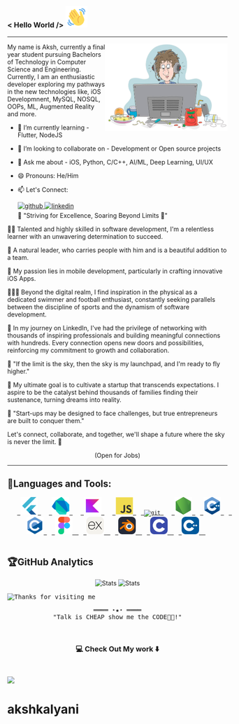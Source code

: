### < Hello World /> <img src="./wave-hello.gif" width="50px">

<hr>

<img align="right" alt="GIF" height="200px" src="./bit.png" />
My name is Aksh, currently a final year student pursuing Bachelors of Technology in Computer Science and Engineering. Currently, I am an enthusiastic developer exploring my pathways in the new technologies like, iOS Developmnent, MySQL, NOSQL, OOPs, ML, Augmented Reality and more. </br>

- 🌱 I’m currently learning - Flutter, NodeJS
- 👯 I’m looking to collaborate on - Development or Open source projects
- 💬 Ask me about - iOS, Python, C/C++, AI/ML, Deep Learning, UI/UX
- 😄 Pronouns: He/Him
- 📫 Let's Connect: <br>

  <a href="https://github.com/akshkalyani" target="_blank">
  <img src="https://img.shields.io/badge/github-%2324292e.svg?&style=for-the-badge&logo=github&logoColor=white" alt=github style="margin-bottom: 5px;" />
  </a>
  <a href="https://www.linkedin.com/in/akshkalyani/" target="_blank">
  <img src="https://img.shields.io/badge/linkedin-%231E77B5.svg?&style=for-the-badge&logo=linkedin&logoColor=white" alt=linkedin style="margin-bottom: 5px;" />
  </a>
  <br/>
  🚀 "Striving for Excellence, Soaring Beyond Limits 🌟"

👨‍💻 Talented and highly skilled in software development, I'm a relentless learner with an unwavering determination to succeed.

🥇 A natural leader, who carries people with him and is a beautiful addition to a team.

📱 My passion lies in mobile development, particularly in crafting innovative iOS Apps.

🏊‍♂️🏈 Beyond the digital realm, I find inspiration in the physical as a dedicated swimmer and football enthusiast, constantly seeking parallels between the discipline of sports and the dynamism of software development.

🤝 In my journey on LinkedIn, I've had the privilege of networking with thousands of inspiring professionals and building meaningful connections with hundreds. Every connection opens new doors and possibilities, reinforcing my commitment to growth and collaboration.

🌠 "If the limit is the sky, then the sky is my launchpad, and I'm ready to fly higher."

🚀 My ultimate goal is to cultivate a startup that transcends expectations. I aspire to be the catalyst behind thousands of families finding their sustenance, turning dreams into reality.

💪 "Start-ups may be designed to face challenges, but true entrepreneurs are built to conquer them."

Let's connect, collaborate, and together, we'll shape a future where the sky is never the limit. 🌌
  <p align="center"> (Open for Jobs)</p>
<hr>

## 💢Languages and Tools:

<div align="center">  
<code> <a href="https://flutter.dev" target="_blank" rel="noreferrer"> <img src="https://raw.githubusercontent.com/devicons/devicon/master/icons/flutter/flutter-original.svg" alt="flutter" width="40" height="40"/> </a> </code>
<code> <a href="https://dart.dev" target="_blank" rel="noreferrer"> <img src="https://raw.githubusercontent.com/devicons/devicon/master/icons/dart/dart-original.svg" alt="flutter" width="40" height="40"/> </a> </code> 
<code> <a href="https://kotlinlang.org" target="_blank" rel="noreferrer"> <img src="https://raw.githubusercontent.com/devicons/devicon/master/icons/kotlin/kotlin-original.svg" alt="flutter" width="40" height="40"/> </a> </code> 
<code> <a href="https://developer.mozilla.org/en-US/docs/Web/JavaScript" target="_blank" rel="noreferrer"> <img src="https://raw.githubusercontent.com/devicons/devicon/master/icons/javascript/javascript-original.svg" alt="javascript" width="40" height="40"/> </a> </code>
<code><a href="https://git-scm.com/" target="_blank" rel="noreferrer"> <img src="https://www.vectorlogo.zone/logos/git-scm/git-scm-icon.svg" alt="git" width="40" height="40"/> </a> </code>
<code> <a href="https://nodejs.org" target="_blank" rel="noreferrer"> <img src="https://raw.githubusercontent.com/devicons/devicon/master/icons/nodejs/nodejs-original.svg" alt="nodejs" width="40" height="40"/> </a> </code> 
<code><a href="https://www.w3schools.com/cpp/" target="_blank" rel="noreferrer"> <img src="https://raw.githubusercontent.com/devicons/devicon/master/icons/cplusplus/cplusplus-original.svg" alt="cplusplus" width="40" height="40"/> </a> </code>
<code><a href="https://www.cprogramming.com/" target="_blank" rel="noreferrer"> <img src="https://raw.githubusercontent.com/devicons/devicon/master/icons/c/c-original.svg" alt="c" width="40" height="40"/> </a> </code>
<code><a href="https://figma.com" target="_blank" rel="noreferrer"> <img src="https://raw.githubusercontent.com/devicons/devicon/master/icons/figma/figma-original.svg" alt="figma" width="40" height="40"/>  </a> </code>
<code><a href="https://expressjs.com/" target="_blank" rel="noreferrer"> <img src="https://github.com/tandpfun/skill-icons/blob/main/icons/ExpressJS-Light.svg" alt="ExpressJS" width="40" height="40"/>  </a> </code>
<code><a href="https://blender.com/" target="_blank" rel="noreferrer"> <img src="https://github.com/tandpfun/skill-icons/blob/main/icons/Blender-Dark.svg" alt="Blender" width="40" height="40"/>  </a> </code>
<code><a href="https://expressjs.com/" target="_blank" rel="noreferrer"> <img src="https://github.com/tandpfun/skill-icons/blob/main/icons/C.svg" alt="C" width="40" height="40"/>  </a> </code>
<code><a href="https://expressjs.com/" target="_blank" rel="noreferrer"> <img src="https://github.com/tandpfun/skill-icons/blob/main/icons/CPP.svg" alt="CPP" width="40" height="40"/>  </a> </code> <br> <br>
</div>

## 🏆GitHub Analytics

<p align="center"> 
<!--   <img align="center" width="420" src="https://github-readme-activity-graph.cyclic.app/graph?username=akshkalyani&theme=chartreuse-dark" alt="Stats" /> -->
<!--    <img align="center" height="165em" width="420"src="https://github-readme-stats-eight-theta.vercel.app/api/top-langs/
  username=akshkalyani&theme=merko&layout=compact&langs_count=10&exclude_repo=gamebase&hide=objective-c,c,java" /> -->
  <img align="center" height="300" width="420" src="https://github-readme-stats.vercel.app/api?username=akshkalyani&show_icons=true&theme=dark" alt="Stats" />
  <img align="center" height="300" width="420" src="https://github-readme-streak-stats.herokuapp.com/?user=akshkalyani&theme=dark" alt="Stats" />
  
</p>

<samp>
 <img height="120" alt="Thanks for visiting me" width="100%" src="https://raw.githubusercontent.com/BrunnerLivio/brunnerlivio/master/images/marquee.svg" />
    <p align="center">
        ════ ⋆★⋆ ════
        <br>
        "Talk is CHEAP show me the CODE👨‍💻!"
    </p>
</samp>
<br>

<h3  align="center">💻 Check Out My work ⬇️ </h3>
<br>

![](https://komarev.com/ghpvc/?username=akshkalyani&color=blue)
# akshkalyani
